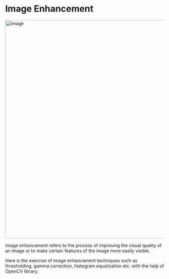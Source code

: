 # Image Enhancement

<img width="692" alt="image" src="https://user-images.githubusercontent.com/74296174/212731506-e3c63cfe-1f9e-4639-80c1-7373fc1dcc1c.png">

Image enhancement refers to the process of improving the visual quality of an image or to make certain features of the image more easily visible.

Here is the exercise of image enhancement techniques such as thresholding, gamma correction, histogram equalization etc. with the help of OpenCV library.



